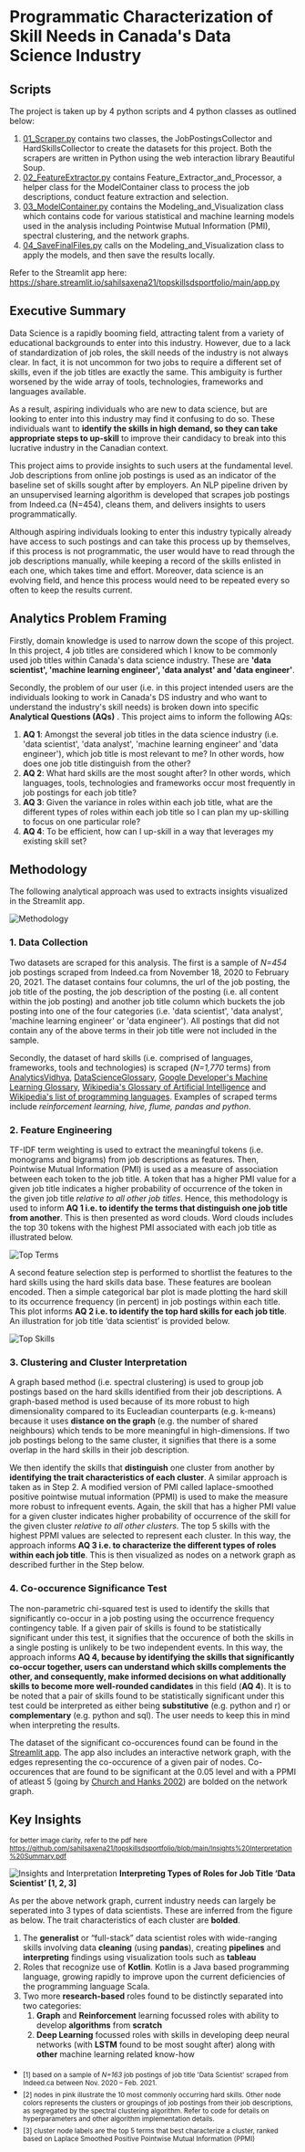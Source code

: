 # Programmatic Characterization of Skill Needs in Canada's Data Science Industry


## Scripts
The project is taken up by 4 python scripts and 4 python classes as outlined below:

1. [01_Scraper.py](https://github.com/sahilsaxena21/topskillsdsportfolio/blob/main/_01_Scraper.py) contains two classes, the JobPostingsCollector and HardSkillsCollector to create the datasets for this project. Both the scrapers are written in Python using the web interaction library Beautiful Soup.
2. [02_FeatureExtractor.py](https://github.com/sahilsaxena21/topskillsdsportfolio/blob/main/_02_FeatureExtractor.py) contains Feature_Extractor_and_Processor, a helper class for the ModelContainer class to process the job descriptions, conduct feature extraction and selection.
3. [03_ModelContainer.py](https://github.com/sahilsaxena21/topskillsdsportfolio/blob/main/_03_ModelContainer.py) contains the Modeling_and_Visualization class which contains code for various statistical and machine learning models used in the analysis including Pointwise Mutual Information (PMI), spectral clustering, and the network graphs.
4. [04_SaveFinalFiles.py](https://github.com/sahilsaxena21/topskillsdsportfolio/blob/main/_04_SaveFinalFiles.py) calls on the Modeling_and_Visualization class to apply the models, and then save the results locally. 

Refer to the Streamlit app here: https://share.streamlit.io/sahilsaxena21/topskillsdsportfolio/main/app.py

## Executive Summary

Data Science is a rapidly booming field, attracting talent from a variety of educational backgrounds to enter into this industry. However, due to a lack of standardization of job roles, the skill needs of the industry is not always clear. In fact, it is not uncommon for two jobs to require a different set of skills, even if the job titles are exactly the same. This ambiguity is further worsened by the wide array of tools, technologies, frameworks and languages available.

As a result, aspiring individuals who are new to data science, but are looking to enter into this industry may find it confusing to do so. These individuals want to **identify the skills in high demand, so they can take appropriate steps to up-skill** to improve their candidacy to break into this lucrative industry in the Canadian context.

This project aims to provide insights to such users at the fundamental level. Job descriptions from online job postings is used as an indicator of the baseline set of skills sought after by employers. An NLP pipeline driven by an unsupervised learning algorithm is developed that scrapes job postings from Indeed.ca (N=454), cleans them, and delivers insights to users programmatically. 

Although aspiring individuals looking to enter this industry typically already have access to such postings and can take this process up by themselves, if this process is not programmatic, the user would have to read through the job descriptions manually, while keeping a record of the skills enlisted in each one, which takes time and effort. Moreover, data science is an evolving field, and hence this process would need to be repeated every so often to keep the results current.


## Analytics Problem Framing

Firstly, domain knowledge is used to narrow down the scope of this project. In this project, 4 job titles are considered which I know to be commonly used job titles within Canada's data science industry.   These are **'data scientist', 'machine learning engineer', 'data analyst' and 'data engineer'**. 

Secondly, the problem of our user (i.e. in this project intended users are the individuals looking to work in Canada's DS industry and who want to understand the industry's skill needs) is broken down into specific **Analytical Questions (AQs)** . This project aims to inform the following AQs: 

1. **AQ 1**: Amongst the several job titles in the data science industry (i.e. 'data scientist', 'data analyst', 'machine learning engineer' and 'data engineer'), which job title is most relevant to me? In other words, how does one job title distinguish from the other?
2. **AQ 2**: What hard skills are the most sought after? In other words, which languages, tools, technologies and frameworks occur most frequently in job postings for each job title?
3. **AQ 3**: Given the variance in roles within each job title, what are the different types of roles within each job title so I can plan my up-skilling to focus on one particular role?
4. **AQ 4**: To be efficient, how can I up-skill in a way that leverages my existing skill set?


## Methodology

The following analytical approach was used to extracts insights visualized in the Streamlit app.

![Methodology](https://github.com/sahilsaxena21/topskillsdsportfolio/blob/main/image_files/methodology.png)


### 1. Data Collection

Two datasets are scraped for this analysis.
The first is a sample of _N=454_ job postings scraped from Indeed.ca from November 18, 2020 to February 20, 2021. The dataset contains four columns, the url of the job posting, the job title of the posting, the job description of the posting (i.e. all content within the job posting) and another job title column which buckets the job posting into one of the four categories (i.e. 'data scientist', 'data analyst', 'machine learning engineer' or 'data engineer'). All postings that did not contain any of the above terms in their job title were not included in the sample.

Secondly, the dataset of hard skills (i.e. comprised of languages, frameworks, tools and technologies) is scraped (_N=1,770_ terms) from [AnalyticsVidhya](https://www.analyticsvidhya.com/glossary-of-common-statistics-and-machine-learning-terms/), [DataScienceGlossary](http://www.datascienceglossary.org/), [Google Developer's Machine Learning Glossary](https://developers.google.com/machine-learning/glossary/), [Wikipedia's Glossary of Artificial Intelligence](https://en.wikipedia.org/wiki/Glossary_of_artificial_intelligence%22) and [Wikipedia's list of programming languages](https://en.m.wikipedia.org/wiki/List_of_programming_languages). Examples of scraped terms include *reinforcement learning, hive, flume, pandas and python*.


### 2. Feature Engineering
TF-IDF term weighting is used to extract the meaningful tokens (i.e. monograms and bigrams) from job descriptions as features. Then, Pointwise Mutual Information (PMI) is used as a measure of association between each token to the job title. A token that has a higher PMI value for a given job title indicates a higher probability of occurrence of the token in the given job title _relative to all other job titles_. Hence, this methodology is used to inform **AQ 1 i.e. to identify the terms that distinguish one job title from another**. This is then presented as word clouds. Word clouds includes the top 30 tokens with the highest PMI associated with each job title as illustrated below.


![Top Terms](https://github.com/sahilsaxena21/topskillsdsportfolio/blob/main/image_files/wordcloud_all.png)


A second feature selection step is performed to shortlist the features to the hard skills using the hard skills data base. These features are boolean encoded. Then a simple categorical bar plot is made plotting the hard skill to its occurrence frequency (in percent) in job postings within each title. This plot informs **AQ 2 i.e. to identify the top hard skills for each job title**. An illustration for job title ‘data scientist’ is provided below.

![Top Skills](https://github.com/sahilsaxena21/topskillsdsportfolio/blob/main/image_files/hardskills.JPG)


### 3. Clustering and Cluster Interpretation
A graph based method (i.e. spectral clustering) is used to group job postings based on the hard skills identified from their job descriptions. A graph-based method is used because of its more robust to high dimensionality compared to its Eucleadian counterparts (e.g. k-means) because it uses **distance on the graph** (e.g. the number of shared neighbours) which tends to be more meaningful in high-dimensions. If two job postings belong to the same cluster, it signifies that there is a some overlap in the hard skills in their job description.

We then identify the skills that **distinguish** one cluster from another by **identifying the trait characteristics of each cluster**. A similar approach is taken as in Step 2. A modified version of PMI called laplace-smoothed positive pointwise mutual information (PPMI) is used to make the measure more robust to infrequent events. Again, the skill that has a higher PMI value for a given cluster indicates higher probability of occurrence of the skill for the given cluster _relative to all other clusters_. The top 5 skills with the highest PPMI values are selected to represent each cluster. In this way, the approach informs **AQ 3 i.e. to characterize the different types of roles within each job title**. This is then visualized as nodes on a network graph as described further in the Step below. 

### 4. Co-occurence Significance Test

The non-parametric chi-squared test is used to identify the skills that significantly co-occur in a job posting using the occurrence frequency contingency table. If a given pair of skills is found to be statistically significant under this test, it signifies that the occurence of both the skills in a single posting is unlikely to be two independent events. In this way, the approach informs **AQ 4, because by identifying the skills that significantly co-occur together, users can understand which skills complements the other, and consequently, make informed decisions on what additionally skills to become more well-rounded candidates** in this field (**AQ 4**). It is to be noted that a pair of skills found to be statistically significant under this test could be interpreted as either being **substitutive** (e.g. python and r) or **complementary** (e.g. python and sql). The user needs to keep this in mind when interpreting the results. 

The dataset of the significant co-occurences found can be found in the [Streamlit app](https://share.streamlit.io/sahilsaxena21/topskillsdsportfolio/main/app.py). The app also includes an interactive network graph, with the edges representing the co-occurence of a given pair of nodes. Co-occurences that are found to be significant at the 0.05 level and with a PPMI of atleast 5 (going by [Church and Hanks 2002](https://www.researchgate.net/publication/2477223_Word_Association_Norms_Mutual_Information_and_Lexicography)) are bolded on the network graph.

## Key Insights
<sub>for better image clarity, refer to the pdf here https://github.com/sahilsaxena21/topskillsdsportfolio/blob/main/Insights%20Interpretation%20Summary.pdf</sub>

![Insights and Interpretation](https://github.com/sahilsaxena21/topskillsdsportfolio/blob/main/image_files/dstypes_all.JPG)
**Interpreting Types of Roles for Job Title ‘Data Scientist’ [1, 2, 3]**


As per the above network graph, current industry needs can largely be seperated into 3 types of data scientists. These are inferred from the figure as below. The trait characteristics of each cluster are **bolded**.

1.	The **generalist** or “full-stack” data scientist roles with wide-ranging skills involving data **cleaning** (using **pandas**), creating **pipelines** and **interpreting** findings using visualization tools such as **tableau**
2.	Roles that recognize use of **Kotlin**. Kotlin is a Java based programming language, growing rapidly to improve upon the current deficiencies of the programming language Scala.
3.	Two more **research-based** roles found to be distinctly separated into two categories:
    1. **Graph** and **Reinforcement** learning focussed roles with ability to develop **algorithms** from **scratch**
    2. **Deep Learning** focussed roles with skills in developing deep neural networks (with **LSTM** found to be most sought after) along with **other** machine learning related know-how


* <sub>[1] based on a sample of _N=163_ job postings of job title 'Data Scientist' scraped from Indeed.ca between Nov. 2020 – Feb. 2021.</sub>
* <sub>[2] nodes in pink illustrate the 10 most commonly occurring hard skills. Other node colors represents the clusters or groupings of job postings from their job descriptions, as segregated by the spectral clustering algorithm. Refer to code for details on hyperparameters and other algorithm implementation details.</sub>
* <sub>[3] cluster node labels are the top 5 terms that best characterize a cluster, ranked based on Laplace Smoothed Positive Pointwise Mutual Information (PPMI)</sub>

